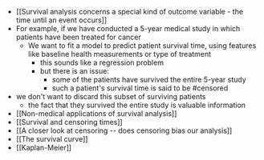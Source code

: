 - [[Survival analysis concerns a special kind of outcome variable - the time until an event occurs]]
- For example, if we have conducted a 5-year medical study in which patients have been treated for cancer
	- We want to fit a model to predict patient survival time, using features like baseline health measurements or type of treatment
		- this sounds like a regression problem
		- but there is an issue:
			- some of the patients have survived the entire 5-year study
			- such a patient's survival time is said to be #censored
- we don't want to discard this subset of surviving patients
	- the fact that they survived the entire study is valuable information
- [[Non-medical applications of survival analysis]]
- [[Survival and censoring times]]
- [[A closer look at censoring -- does censoring bias our analysis]]
- [[The survival curve]]
- [[Kaplan-Meier]]

